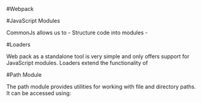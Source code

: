 #Webpack


#JavaScript Modules

 CommonJs allows us to 
 	- Structure code into modules 
 	- 



#Loaders

Web pack as a standalone tool is very simple and only offers support for JavaScript modules. Loaders extend the functionality of 



#Path Module

The path module provides utilities for working with file and directory paths. It can be accessed using: